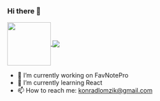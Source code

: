 ### Hi there 👋

<a href="https://github.com/Koxer1">
  <img style="height: 100px" align="center" src="https://github-readme-stats.vercel.app/api?username=koxer1&show_icons=true&hide=contribs,prs,issues)" />
</a>
<a href="https://github.com/Koxer1">
  <img align="center" src="https://github-readme-stats.vercel.app/api/top-langs/?username=koxer1&hide=Shell&layout=compact" />
</a>


- 🔭 I’m currently working on FavNotePro
- 🌱 I’m currently learning React
- 📫 How to reach me: konradlomzik@gmail.com

<!--
**Koxer1/Koxer1** is a ✨ _special_ ✨ repository because its `README.md` (this file) appears on your GitHub profile.

Here are some ideas to get you started:

- 🔭 I’m currently working on FavNotePro
- 🌱 I’m currently learning React
- 👯 I’m looking to collaborate on ...
- 📫 How to reach me: konradlomzik@gmail.com
-->
